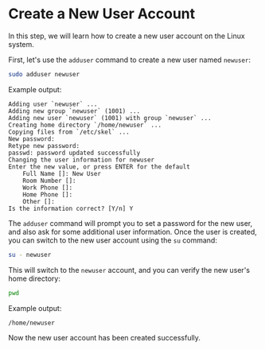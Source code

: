 # Create a New User Account

In this step, we will learn how to create a new user account on the Linux system.

First, let's use the `adduser` command to create a new user named `newuser`:

```bash
sudo adduser newuser
```

Example output:

```
Adding user `newuser` ...
Adding new group `newuser` (1001) ...
Adding new user `newuser` (1001) with group `newuser` ...
Creating home directory `/home/newuser` ...
Copying files from `/etc/skel` ...
New password:
Retype new password:
passwd: password updated successfully
Changing the user information for newuser
Enter the new value, or press ENTER for the default
	Full Name []: New User
	Room Number []:
	Work Phone []:
	Home Phone []:
	Other []:
Is the information correct? [Y/n] Y
```

The `adduser` command will prompt you to set a password for the new user, and also ask for some additional user information. Once the user is created, you can switch to the new user account using the `su` command:

```bash
su - newuser
```

This will switch to the `newuser` account, and you can verify the new user's home directory:

```bash
pwd
```

Example output:

```
/home/newuser
```

Now the new user account has been created successfully.
